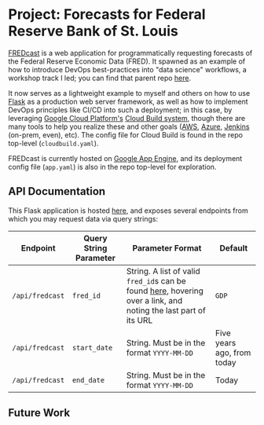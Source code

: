 Project: Forecasts for Federal Reserve Bank of St. Louis
========================================================

[FREDcast](https://fredcast.appspot.com) is a web application for
programmatically requesting forecasts of the Federal Reserve Economic Data
(FRED). It spawned as an example of how to introduce DevOps best-practices into
"data science" workflows, a workshop track I led; you can find that parent repo
[here](https://github.com/ryapric/pbdw).

It now serves as a lightweight example to myself and others on how to use
[Flask](https://flask.pocoo.org) as a production web server framework, as well
as how to implement DevOps principles like CI/CD into such a deployment; in this
case, by leveraging [Google Cloud Platform's](https://cloud.google.com) [Cloud
Build system](https://cloud.google.com/cloud-build), though there are many tools
to help you realize these and other goals ([AWS](https://aws.amazon.com),
[Azure](https://azure.microsoft.com), [Jenkins](https://jenkins.io) (on-prem,
even), etc). The config file for Cloud Build is found in the repo top-level
(`cloudbuild.yaml`).

FREDcast is currently hosted on [Google App
Engine](https://cloud.google.com/appengine), and its deployment config file
(`app.yaml`) is also in the repo top-level for exploration.

API Documentation
-----------------

This Flask application is hosted [here](https://fredcast.appspot.com), and
exposes several endpoints from which you may request data via query strings:

| Endpoint | Query String Parameter | Parameter Format | Default |
| --- | --- | --- | --- |
| `/api/fredcast` | `fred_id` | String. A list of valid `fred_id`s can be found [here](https://fred.stlouisfed.org/tags/series), hovering over a link, and noting the last part of its URL | `GDP` |
| `/api/fredcast` | `start_date` | String. Must be in the format `YYYY-MM-DD` | Five years ago, from today |
| `/api/fredcast` | `end_date` | String. Must be in the format `YYYY-MM-DD` | Today |

Future Work
-----------
